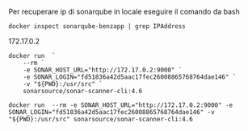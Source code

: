 Per recuperare ip di sonarqube in locale eseguire il comando da bash

```shell
docker inspect sonarqube-benzapp | grep IPAddress
```
172.17.0.2

```shell
docker run  `
    --rm `
    -e SONAR_HOST_URL="http://172.17.0.2:9000" `
    -e SONAR_LOGIN="fd51836a42d5aac17fec26008865768764dae146" `
    -v "${PWD}:/usr/src" `
    sonarsource/sonar-scanner-cli:4.6
```

```shell
docker run  --rm -e SONAR_HOST_URL="http://172.17.0.2:9000" -e SONAR_LOGIN="fd51836a42d5aac17fec26008865768764dae146" -v "${PWD}:/usr/src" sonarsource/sonar-scanner-cli:4.6
```
